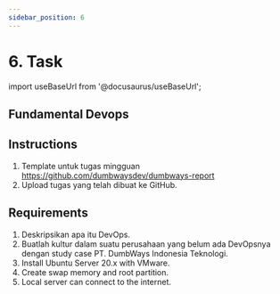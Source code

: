 ```yaml
---
sidebar_position: 6
---
```


# 6. Task

import useBaseUrl from '@docusaurus/useBaseUrl';

## Fundamental Devops

## Instructions

1. Template untuk tugas mingguan https://github.com/dumbwaysdev/dumbways-report
2. Upload tugas yang telah dibuat ke GitHub.

## Requirements

1. Deskripsikan apa itu DevOps.
2. Buatlah kultur dalam suatu perusahaan yang belum ada DevOpsnya dengan study case PT. DumbWays Indonesia Teknologi. 
3. Install Ubuntu Server 20.x with VMware.
4. Create swap memory and root partition.
5. Local server can connect to the internet.
